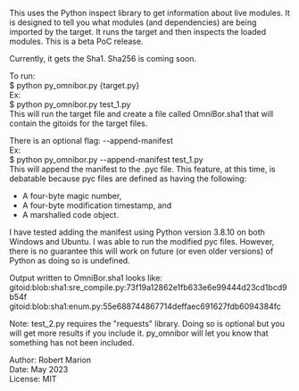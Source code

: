 
This uses the Python inspect library to get information about live modules. It is designed to tell you what modules (and dependencies) are being imported by the target. It runs the target and then inspects the loaded modules.  This is a beta PoC release.  

Currently, it gets the Sha1. Sha256 is coming soon.  

To run:  
$ python py_omnibor.py {target.py}  
Ex:  
$ python py_omnibor.py test_1.py  
This will run the target file and create a file called OmniBor.sha1 that will contain the gitoids for the target files.  
  
There is an optional flag: --append-manifest  
Ex:  
$ python  py_omnibor.py --append-manifest test_1.py  
This will append the manifest to the .pyc file. This feature, at this time, is debatable because pyc files are defined as having the following:  
* A four-byte magic number,  
* A four-byte modification timestamp, and  
* A marshalled code object.  

I have tested adding the manifest using Python version 3.8.10 on both Windows and Ubuntu. I was able to run the modified pyc files. However, there is no guarantee this will work on future (or even older versions) of Python as doing so is undefined.  

Output written to OmniBor.sha1 looks like:  
gitoid:blob:sha1:sre_compile.py:73f19a12862e1fb633e6e99444d23cd1bcd9b54f
gitoid:blob:sha1:enum.py:55e688744867714deffaec691627fdb6094384fc

Note: test_2.py requires the "requests" library. Doing so is optional but you will get more results if you include it. py_omnibor will let you know that something has not been included.  

Author: Robert Marion  
Date: May 2023  
License: MIT  

